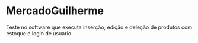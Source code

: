 # MercadoGuilherme
Teste no software que executa inserção, edição e deleção de produtos com estoque e login de usuario

